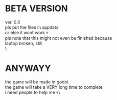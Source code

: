# BETA VERSION
ver. 0.0\
pls put the files in appdata\
or else it wont work :skull:\
pls note that this might not even be finished because\
laptop broken, still\
\
# ANYWAYY
the game will be made in godot.\
the game will take a VERY long time to complete\
i need people to help me :skull:\
